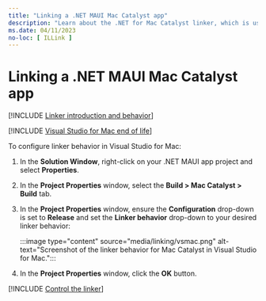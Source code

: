 ```yaml
---
title: "Linking a .NET MAUI Mac Catalyst app"
description: "Learn about the .NET for Mac Catalyst linker, which is used to eliminate unused code from a .NET MAUI Mac Catalyst app in order to reduce its size."
ms.date: 04/11/2023
no-loc: [ ILLink ]
---
```


# Linking a .NET MAUI Mac Catalyst app

[!INCLUDE [Linker introduction and behavior](../macios/includes/linker-behavior.md)]

[!INCLUDE [Visual Studio for Mac end of life](~/includes/vsmac-eol.md)]

To configure linker behavior in Visual Studio for Mac:

1. In the **Solution Window**, right-click on your .NET MAUI app project and select **Properties**.
1. In the **Project Properties** window, select the **Build > Mac Catalyst > Build** tab.
1. In the **Project Properties** window, ensure the **Configuration** drop-down is set to **Release** and set the **Linker behavior** drop-down to your desired linker behavior:

    :::image type="content" source="media/linking/vsmac.png" alt-text="Screenshot of the linker behavior for Mac Catalyst in Visual Studio for Mac.":::

1. In the **Project Properties** window, click the **OK** button.

[!INCLUDE [Control the linker](../includes/linker-control.md)]
